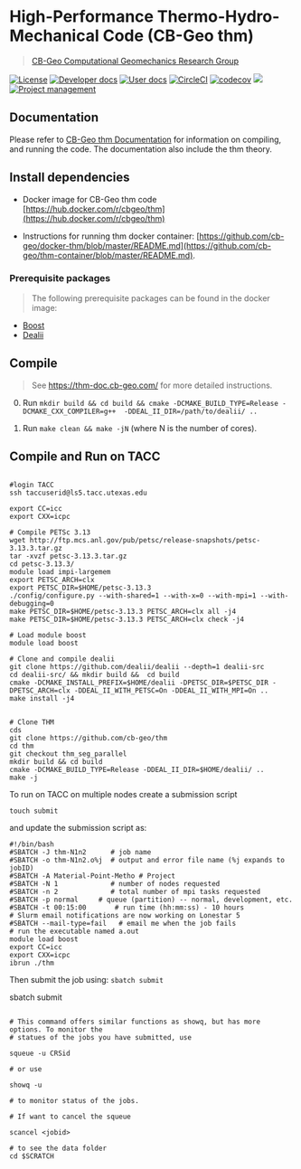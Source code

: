 # High-Performance Thermo-Hydro-Mechanical Code (CB-Geo thm)
> [CB-Geo Computational Geomechanics Research Group](https://www.cb-geo.com)

[![License](https://img.shields.io/badge/license-MIT-blue.svg)](https://raw.githubusercontent.com/cb-geo/thm/develop/license.md)
[![Developer docs](https://img.shields.io/badge/developer-docs-blue.svg)](http://cb-geo.github.io/thm)
[![User docs](https://img.shields.io/badge/user-docs-blue.svg)](https://thm.cb-geo.com/)
[![CircleCI](https://circleci.com/gh/cb-geo/thm.svg?style=svg)](https://circleci.com/gh/cb-geo/thm)
[![codecov](https://codecov.io/gh/cb-geo/thm/branch/develop/graph/badge.svg)](https://codecov.io/gh/cb-geo/thm)
[![](https://img.shields.io/github/issues-raw/cb-geo/thm.svg)](https://github.com/cb-geo/thm/issues)
[![Project management](https://img.shields.io/badge/projects-view-ff69b4.svg)](https://github.com/cb-geo/thm/projects/)

## Documentation

Please refer to [CB-Geo thm Documentation](https://cb-geo.github.io/thm-doc) for information on compiling, and running the code. The documentation also include the thm theory.

## Install dependencies

* Docker image for CB-Geo thm code [https://hub.docker.com/r/cbgeo/thm](https://hub.docker.com/r/cbgeo/thm)

* Instructions for running thm docker container: [https://github.com/cb-geo/docker-thm/blob/master/README.md](https://github.com/cb-geo/thm-container/blob/master/README.md).

### Prerequisite packages
> The following prerequisite packages can be found in the docker image:

* [Boost](http://www.boost.org/)
* [Dealii](https://dealii.org)

## Compile
> See https://thm-doc.cb-geo.com/ for more detailed instructions. 

0. Run `mkdir build && cd build && cmake -DCMAKE_BUILD_TYPE=Release -DCMAKE_CXX_COMPILER=g++  -DDEAL_II_DIR=/path/to/dealii/ ..`

1. Run `make clean && make -jN` (where N is the number of cores).


## Compile and Run on TACC

```

#login TACC
ssh taccuserid@ls5.tacc.utexas.edu

export CC=icc
export CXX=icpc

# Compile PETSc 3.13
wget http://ftp.mcs.anl.gov/pub/petsc/release-snapshots/petsc-3.13.3.tar.gz 
tar -xvzf petsc-3.13.3.tar.gz
cd petsc-3.13.3/ 
module load impi-largemem
export PETSC_ARCH=clx
export PETSC_DIR=$HOME/petsc-3.13.3
./config/configure.py --with-shared=1 --with-x=0 --with-mpi=1 --with-debugging=0
make PETSC_DIR=$HOME/petsc-3.13.3 PETSC_ARCH=clx all -j4
make PETSC_DIR=$HOME/petsc-3.13.3 PETSC_ARCH=clx check -j4

# Load module boost
module load boost

# Clone and compile dealii
git clone https://github.com/dealii/dealii --depth=1 dealii-src
cd dealii-src/ && mkdir build &&  cd build
cmake -DCMAKE_INSTALL_PREFIX=$HOME/dealii -DPETSC_DIR=$PETSC_DIR -DPETSC_ARCH=clx -DDEAL_II_WITH_PETSC=On -DDEAL_II_WITH_MPI=On ..
make install -j4


# Clone THM
cds
git clone https://github.com/cb-geo/thm
cd thm
git checkout thm_seg_parallel
mkdir build && cd build
cmake -DCMAKE_BUILD_TYPE=Release -DDEAL_II_DIR=$HOME/dealii/ ..
make -j
```

To run on TACC on multiple nodes create a submission script
```
touch submit
```
and update the submission script as:

```
#!/bin/bash
#SBATCH -J thm-N1n2      # job name
#SBATCH -o thm-N1n2.o%j  # output and error file name (%j expands to jobID)
#SBATCH -A Material-Point-Metho # Project
#SBATCH -N 1             # number of nodes requested
#SBATCH -n 2             # total number of mpi tasks requested
#SBATCH -p normal     # queue (partition) -- normal, development, etc.
#SBATCH -t 00:15:00       # run time (hh:mm:ss) - 10 hours
# Slurm email notifications are now working on Lonestar 5
#SBATCH --mail-type=fail   # email me when the job fails
# run the executable named a.out
module load boost
export CC=icc
export CXX=icpc
ibrun ./thm
```

Then submit the job using: `sbatch submit`

sbatch submit

```

# This command offers similar functions as showq, but has more options. To monitor the 
# statues of the jobs you have submitted, use 

squeue -u CRSid 

# or use 

showq -u 

# to monitor status of the jobs.

# If want to cancel the squeue

scancel <jobid>

# to see the data folder
cd $SCRATCH